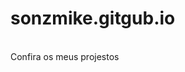 <div style=background-color: #808080; padding: 20px; text-aling: center; border-radius: 10px;>

# sonzmike.gitgub.io
<br> 
Confira os meus projestos


  
</div>
